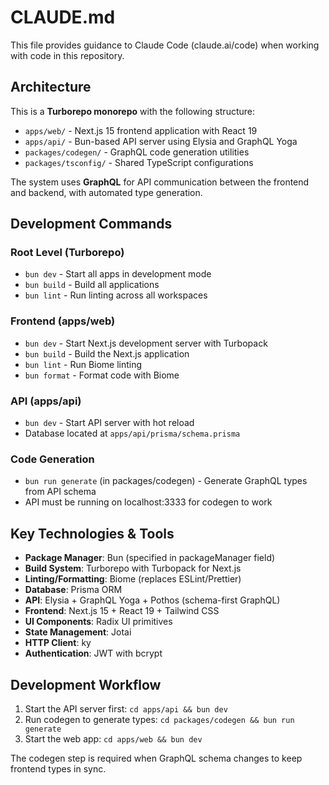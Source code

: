 # CLAUDE.md

This file provides guidance to Claude Code (claude.ai/code) when working with code in this repository.

## Architecture

This is a **Turborepo monorepo** with the following structure:
- `apps/web/` - Next.js 15 frontend application with React 19
- `apps/api/` - Bun-based API server using Elysia and GraphQL Yoga
- `packages/codegen/` - GraphQL code generation utilities
- `packages/tsconfig/` - Shared TypeScript configurations

The system uses **GraphQL** for API communication between the frontend and backend, with automated type generation.

## Development Commands

### Root Level (Turborepo)
- `bun dev` - Start all apps in development mode
- `bun build` - Build all applications
- `bun lint` - Run linting across all workspaces

### Frontend (apps/web)
- `bun dev` - Start Next.js development server with Turbopack
- `bun build` - Build the Next.js application
- `bun lint` - Run Biome linting
- `bun format` - Format code with Biome

### API (apps/api)
- `bun dev` - Start API server with hot reload
- Database located at `apps/api/prisma/schema.prisma`

### Code Generation
- `bun run generate` (in packages/codegen) - Generate GraphQL types from API schema
- API must be running on localhost:3333 for codegen to work

## Key Technologies & Tools

- **Package Manager**: Bun (specified in packageManager field)
- **Build System**: Turborepo with Turbopack for Next.js
- **Linting/Formatting**: Biome (replaces ESLint/Prettier)
- **Database**: Prisma ORM
- **API**: Elysia + GraphQL Yoga + Pothos (schema-first GraphQL)
- **Frontend**: Next.js 15 + React 19 + Tailwind CSS
- **UI Components**: Radix UI primitives
- **State Management**: Jotai
- **HTTP Client**: ky
- **Authentication**: JWT with bcrypt

## Development Workflow

1. Start the API server first: `cd apps/api && bun dev`
2. Run codegen to generate types: `cd packages/codegen && bun run generate`
3. Start the web app: `cd apps/web && bun dev`

The codegen step is required when GraphQL schema changes to keep frontend types in sync.